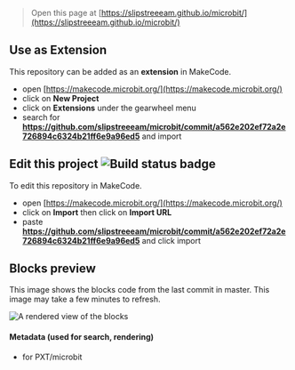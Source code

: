 
> Open this page at [https://slipstreeeam.github.io/microbit/](https://slipstreeeam.github.io/microbit/)

## Use as Extension

This repository can be added as an **extension** in MakeCode.

* open [https://makecode.microbit.org/](https://makecode.microbit.org/)
* click on **New Project**
* click on **Extensions** under the gearwheel menu
* search for **https://github.com/slipstreeeam/microbit/commit/a562e202ef72a2e726894c6324b21ff6e9a96ed5** and import

## Edit this project ![Build status badge](https://github.com/slipstreeeam/microbit/commit/a562e202ef72a2e726894c6324b21ff6e9a96ed5/workflows/MakeCode/badge.svg)

To edit this repository in MakeCode.

* open [https://makecode.microbit.org/](https://makecode.microbit.org/)
* click on **Import** then click on **Import URL**
* paste **https://github.com/slipstreeeam/microbit/commit/a562e202ef72a2e726894c6324b21ff6e9a96ed5** and click import

## Blocks preview

This image shows the blocks code from the last commit in master.
This image may take a few minutes to refresh.

![A rendered view of the blocks](https://github.com/slipstreeeam/microbit/commit/a562e202ef72a2e726894c6324b21ff6e9a96ed5/raw/master/.github/makecode/blocks.png)

#### Metadata (used for search, rendering)

* for PXT/microbit
<script src="https://makecode.com/gh-pages-embed.js"></script><script>makeCodeRender("{{ site.makecode.home_url }}", "{{ site.github.owner_name }}/{{ site.github.repository_name }}");</script>
